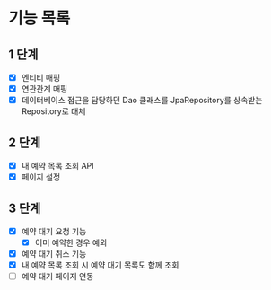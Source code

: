 # 기능 목록
## 1 단계
- [x] 엔티티 매핑
- [x] 연관관계 매핑
- [x] 데이터베이스 접근을 담당하던 Dao 클래스를 JpaRepository를 상속받는 Repository로 대체

## 2 단계
- [x] 내 예약 목록 조회 API
- [x] 페이지 설정

## 3 단계
- [x] 예약 대기 요청 기능
  - [x] 이미 예약한 경우 예외
- [x] 예약 대기 취소 기능
- [x] 내 예약 목록 조회 시 예약 대기 목록도 함께 조회
- [ ] 예약 대기 페이지 연동
